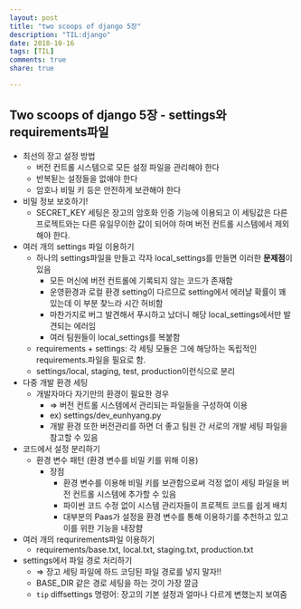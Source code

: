 ```yaml
---
layout: post
title: "two scoops of django 5장"
description: "TIL:django"
date: 2018-10-16
tags: [TIL]
comments: true
share: true

---
```


## Two scoops of django 5장 - settings와 requirements파일

- 최선의 장고 설정 방법
    - 버전 컨트롤 시스템으로 모든 설정 파일을 관리해야 한다
    - 반복됟는 설정들을 없애야 한다
    - 암호나 비밀 키 등은 안전하게 보관해야 한다
- 비밀 정보 보호하기!
    - SECRET_KEY 세팅은 장고의 암호화 인증 기능에 이용되고 이 세팅값은 다른 프로젝트와는 다른 유일무이한 값이 되어야 하며 버전 컨트롤 시스템에서 제외해야 한다.
- 여러 개의 settings 파일 이용하기
    - 하나의 settings파일을 만들고 각자 local_settings를 만들면 이러한 **문제점**이 있음
        - 모든 머신에 버전 컨트롤에 기록되지 않는 코드가 존재함
        - 운영환경과 로컬 환경 setting이 다르므로 setting에서 에러날 확률이 꽤 있는데 이 부분 찾느라 시간 허비함
        - 마찬가지로 버그 발견해서 푸시하고 났더니 해당 local_settings에서만 발견되는 에러임
        - 여러 팀원들이 local_settings를 복붙함
    - requirements + settings: 각 세팅 모듈은 그에 해당하는 독립적인 requirements.파일을 필요로 함.
    - settings/local, staging, test, production이런식으로 분리
- 다중 개발 환경 세팅
    - 개발자마다 자기만의 환경이 필요한 경우
        - ⇒ 버전 컨트롤 시스템에서 관리되는 파일들을 구성하여 이용
        - ex) settings/dev_eunhyang.py
        - 개발 환경 또한 버전관리를 하면 더 좋고 팀원 간 서로의 개발 세팅 파일을 참고할 수 있음
- 코드에서 설정 분리하기
    - 환경 변수 패턴 (환경 변수를 비밀 키를 위해 이용)
        - 장점
            - 환경 변수를 이용해 비밀 키를 보관함으로써 걱정 없이 세팅 파일을 버전 컨트롤 시스템에 추가할 수 있음
            - 파이썬 코드 수정 없이 시스템 관리자들이 프로젝트 코드를 쉽게 배치
            - 대부분의 Paas가 설정을 환경 변수를 통해 이용하기를 추천하고 있고 이를 위한 기능을 내장햠
- 여러 개의 requrirements파일 이용하기
    - requirements/base.txt, local.txt, staging.txt, production.txt
- settings에서 파일 경로 처리하기
    - ⇒ 장고 세팅 파일에 하드 코딩된 파일 경로를 넣지 말자!!
    - BASE_DIR 같은 경로 세팅을 하는 것이 가장 깔금
    - `tip` diffsettings 명령어: 장고의 기본 설정과 얼마나 다르게 변했는지 보여줌
